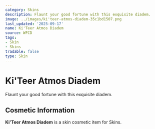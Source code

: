 ```yaml
---
category: Skins
description: Flaunt your good fortune with this exquisite diadem.
image: ../images/ki'teer-atmos-diadem-35c1bd1507.png
last_updated: '2025-09-17'
name: Ki'Teer Atmos Diadem
source: WFCD
tags:
- Skin
- Skins
tradable: false
type: Skin
---
```


# Ki'Teer Atmos Diadem

Flaunt your good fortune with this exquisite diadem.

## Cosmetic Information

**Ki'Teer Atmos Diadem** is a skin cosmetic item for Skins.

